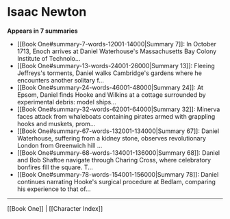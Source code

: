 # Isaac Newton

**Appears in 7 summaries**

- [[Book One#summary-7-words-12001-14000|Summary 7]]: In October 1713, Enoch arrives at Daniel Waterhouse's Massachusetts Bay Colony Institute of Technolo...
- [[Book One#summary-13-words-24001-26000|Summary 13]]: Fleeing Jeffreys's torments, Daniel walks Cambridge's gardens where he encounters another solitary f...
- [[Book One#summary-24-words-46001-48000|Summary 24]]: At Epsom, Daniel finds Hooke and Wilkins at a cottage surrounded by experimental debris: model ships...
- [[Book One#summary-32-words-62001-64000|Summary 32]]: Minerva faces attack from whaleboats containing pirates armed with grappling hooks and muskets, prom...
- [[Book One#summary-67-words-132001-134000|Summary 67]]: Daniel Waterhouse, suffering from a kidney stone, observes revolutionary London from Greenwich hill ...
- [[Book One#summary-68-words-134001-136000|Summary 68]]: Daniel and Bob Shaftoe navigate through Charing Cross, where celebratory bonfires fill the square. T...
- [[Book One#summary-78-words-154001-156000|Summary 78]]: Daniel continues narrating Hooke's surgical procedure at Bedlam, comparing his experience to that of...

---
[[Book One]] | [[Character Index]]
